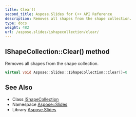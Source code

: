 ```yaml
---
title: Clear()
second_title: Aspose.Slides for C++ API Reference
description: Removes all shapes from the shape collection.
type: docs
weight: 482
url: /aspose.slides/ishapecollection/clear/
---
```

## IShapeCollection::Clear() method


Removes all shapes from the shape collection.

```cpp
virtual void Aspose::Slides::IShapeCollection::Clear()=0
```

## See Also

* Class [IShapeCollection](../)
* Namespace [Aspose::Slides](../../)
* Library [Aspose.Slides](../../../)